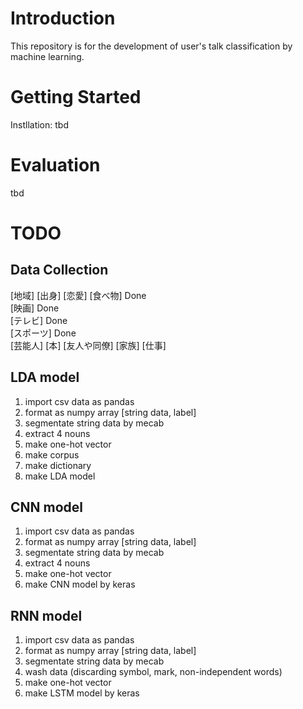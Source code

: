 # Introduction 
This repository is for the development of user's talk classification by machine learning.

# Getting Started
Instllation: tbd

# Evaluation
tbd

# TODO

## Data Collection
[地域]
[出身]
[恋愛]
[食べ物] Done  
[映画] Done  
[テレビ] Done  
[スポーツ] Done  
[芸能人]
[本]
[友人や同僚]
[家族]
[仕事]

## LDA model
1. import csv data as pandas
2. format as numpy array [string data, label]
3. segmentate string data by mecab
4. extract 4 nouns
5. make one-hot vector
6. make corpus
7. make dictionary
8. make LDA model

## CNN model
1. import csv data as pandas
2. format as numpy array [string data, label]
3. segmentate string data by mecab
4. extract 4 nouns
5. make one-hot vector
6. make CNN model by keras

## RNN model
1. import csv data as pandas
2. format as numpy array [string data, label]
3. segmentate string data by mecab
4. wash data (discarding symbol, mark, non-independent words)
5. make one-hot vector
6. make LSTM model by keras